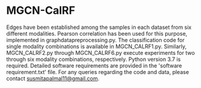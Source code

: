 # MGCN-CalRF
Edges have been established among the samples in each dataset from six different modalities. Pearson correlation has been used for this purpose, implemented in graphdatapreprocessing.py. The classification code for single modality combinations is available in MGCN_CALRF1.py. Similarly, MGCN_CALRF2.py through MGCN_CALRF6.py execute experiments for two through six modality combinations, respectively. Python version 3.7 is required. Detailed software requirements are provided in the 'software requirement.txt' file. For any queries regarding the code and data, please contact susmitapalmal11@gmail.com.
